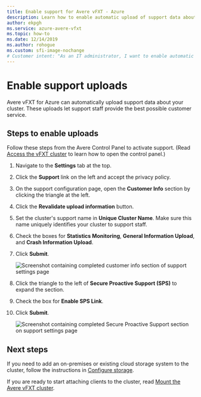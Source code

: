 ```yaml
---
title: Enable support for Avere vFXT - Azure
description: Learn how to enable automatic upload of support data about your cluster from Avere vFXT for Azure to help Support provide customer service.
author: ekpgh
ms.service: azure-avere-vfxt
ms.topic: how-to
ms.date: 12/14/2019
ms.author: rohogue
ms.custom: sfi-image-nochange
# Customer intent: "As an IT administrator, I want to enable automatic support data uploads for Avere vFXT clusters, so that I can improve the quality of customer service provided by support staff."
---
```


# Enable support uploads

Avere vFXT for Azure can automatically upload support data about your cluster. These uploads let support staff provide the best possible customer service.

## Steps to enable uploads

Follow these steps from the Avere Control Panel to activate support. (Read [Access the vFXT cluster](avere-vfxt-cluster-gui.md) to learn how to open the control panel.)

1. Navigate to the **Settings** tab at the top.
1. Click the **Support** link on the left and accept the privacy policy.
1. On the support configuration page, open the **Customer Info** section by clicking the triangle at the left.
1. Click the **Revalidate upload information** button.
1. Set the cluster's support name in **Unique Cluster Name**. Make sure this name uniquely identifies your cluster to support staff.
1. Check the boxes for **Statistics Monitoring**, **General Information Upload**, and **Crash Information Upload**.
1. Click **Submit**.

   ![Screenshot containing completed customer info section of support settings page](media/avere-vfxt-support-info.png)

1. Click the triangle to the left of **Secure Proactive Support (SPS)** to expand the section.
1. Check the box for **Enable SPS Link**.
1. Click **Submit**.

   ![Screenshot containing completed Secure Proactive Support section on support settings page](media/avere-vfxt-support-sps.png)

## Next steps

If you need to add an on-premises or existing cloud storage system to the cluster, follow the instructions in [Configure storage](avere-vfxt-add-storage.md).

If you are ready to start attaching clients to the cluster, read [Mount the Avere vFXT cluster](avere-vfxt-mount-clients.md).
